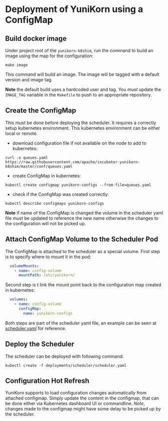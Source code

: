 # Deployment of YuniKorn using a ConfigMap

## Build docker image

Under project root of the `yunikorn-k8shim`, run the command to build an image using the map for the configuration:
```
make image
```

This command will build an image. The image will be tagged with a default version and image tag.

**Note** the default build uses a hardcoded user and tag. You *must* update the `IMAGE_TAG` variable in the `Makefile` to push to an appropriate repository. 

## Create the ConfigMap

This must be done before deploying the scheduler. It requires a correctly setup kubernetes environment.
This kubernetes environment can be either local or remote. 

- download configuration file if not available on the node to add to kubernetes:
```
curl -o queues.yaml https://raw.githubusercontent.com/apache/incubator-yunikorn-k8shim/master/conf/queues.yaml
```
- create ConfigMap in kubernetes:
```
kubectl create configmap yunikorn-configs --from-file=queues.yaml
```
- check if the ConfigMap was created correctly:
```
kubectl describe configmaps yunikorn-configs
```

**Note** if name of the ConfigMap is changed the volume in the scheduler yaml file must be updated to reference the new name otherwise the changes to the configuration will not be picked up. 

## Attach ConfigMap Volume to the Scheduler Pod

The ConfigMap is attached to the scheduler as a special volume. First step is to specify where to mount it in the pod:
```yaml
  volumeMounts:
    - name: config-volume
      mountPath: /etc/yunikorn/
```
Second step is t link the mount point back to the configuration map created in kubernetes:
```yaml
  volumes:
    - name: config-volume
      configMap:
        name: yunikorn-configs
``` 

Both steps are part of the scheduler yaml file, an example can be seen at [scheduler.yaml](https://github.com/apache/incubator-yunikorn-k8shim/blob/master/deployments/scheduler/scheduler.yaml)
for reference.


## Deploy the Scheduler
The scheduler can be deployed with following command.
```
kubectl create -f deployments/scheduler/scheduler.yaml
```

## Configuration Hot Refresh

YuniKorn supports to load configuration changes automatically from attached configmap. Simply update the content in the configmap,
that can be done either via Kubernetes dashboard UI or commandline. _Note_, changes made to the configmap might have some
delay to be picked up by the scheduler.



